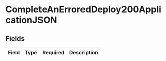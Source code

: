 # CompleteAnErroredDeploy200ApplicationJSON


## Fields

| Field       | Type        | Required    | Description |
| ----------- | ----------- | ----------- | ----------- |